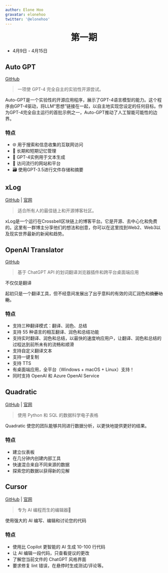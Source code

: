 ```yaml
---
author: Elone Hoo
gravatar: elonehoo
twitter: '@elonehoo'
---
```


<h1 align="center" style="margin:0;">第一期</h1>

<script setup>
import Author from '@theme/components/Author.vue'
import AuthorGrop from '@theme/components/AuthorGrop.vue'
</script>

<AuthorGrop>
  <Author />
</AuthorGrop>

- 4月9日 - 4月15日

## Auto GPT

[GitHub](https://github.com/Torantulino/Auto-GPT)

> 一项使 GPT-4 完全自主的实验性开源尝试。

Auto-GPT是一个实验性的开源应用程序，展示了GPT-4语言模型的能力。这个程序由GPT-4驱动，将LLM“思想”链接在一起，以自主地实现您设定的任何目标。作为GPT-4完全自主运行的首批示例之一，Auto-GPT推动了人工智能可能性的边界。

### 特点

- 🌐 用于搜索和信息收集的互联网访问
- 💾 长期和短期记忆管理
- 🧠 GPT-4实例用于文本生成
- 🔗 访问流行的网站和平台
- 🗃️ 使用GPT-3.5进行文件存储和摘要

## xLog

[GitHub](https://github.com/Crossbell-Box/xlog) | [官网](https://xlog.app/)

> 适合所有人的最佳链上和开源博客社区。

xLog是一个运行在Crossbell区块链上的博客平台。它是开源、去中心化和免费的。这里有一群博主分享他们的想法和创意，你可以在这里找到Web2、Web3以及现实世界最新的新闻和趋势。

## OpenAI Translator

[GitHub](https://github.com/yetone/openai-translator)

> 基于 ChatGPT API 的划词翻译浏览器插件和跨平台桌面端应用

不仅仅是翻译

起初只是一个翻译工具，但不经意间发展出了出乎意料的有效的词汇润色和~~摘要功能~~。

### 特点

- 支持三种翻译模式：翻译、润色、总结
- 支持 55 种语言的相互翻译、润色和总结功能
- 支持实时翻译、润色和总结，以最快的速度响应用户，让翻译、润色和总结的过程达到前所未有的流畅和顺滑
- 支持自定义翻译文本
- 支持一键复制
- 支持 TTS
- 有桌面端应用，全平台（Windows + macOS + Linux）支持！
- 同时支持 OpenAI 和 Azure OpenAI Service

## Quadratic

[GitHub](https://github.com/quadratichq/quadratic) | [官网](https://www.quadratichq.com/)

> 使用 Python 和 SQL 的数据科学电子表格

Quadratic 使您的团队能够共同进行数据分析，以更快地提供更好的结果。

### 特点

- 建立仪表板
- 在几分钟内创建内部工具
- 快速混合来自不同来源的数据
- 探索您的数据以获得新的见解

## Cursor

[GitHub](https://github.com/getcursor/cursor) | [官网](https://www.cursor.so/)

> 专为 AI 编程而生的编辑器🤖

使用强大的 AI 编写、编辑和讨论您的代码

### 特点

- 使用比 Copilot 更智能的 AI 生成 10-100 行代码
- 让 AI 编辑一段代码，只查看提议的更改
- 了解您当前文件的 ChatGPT 风格界面
- 要求修复 lint 错误，在悬停时生成测试/评论等。
